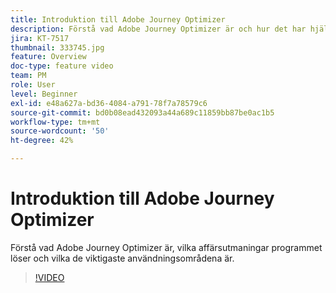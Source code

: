 ```yaml
---
title: Introduktion till Adobe Journey Optimizer
description: Förstå vad Adobe Journey Optimizer är och hur det har hjälpt varumärken i olika branscher att öka avkastningen och övervinna viktiga marknadsföringsutmaningar.
jira: KT-7517
thumbnail: 333745.jpg
feature: Overview
doc-type: feature video
team: PM
role: User
level: Beginner
exl-id: e48a627a-bd36-4084-a791-78f7a78579c6
source-git-commit: bd0b08ead432093a44a689c11859bb87be0ac1b5
workflow-type: tm+mt
source-wordcount: '50'
ht-degree: 42%

---
```


# Introduktion till Adobe Journey Optimizer

Förstå vad Adobe Journey Optimizer är, vilka affärsutmaningar programmet löser och vilka de viktigaste användningsområdena är.

>[!VIDEO](https://video.tv.adobe.com/v/333745?quality=12&learn=on)

